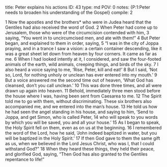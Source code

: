 title:          Peter explains his actions
ID:             43
type:           md
POV:            0
notes:          {P:1:Peter needs to broaden his understanding of the Gospel}
compile:        2


 1 Now the apostles and the brothers* who were in Judea heard that the Gentiles had also received the word of God. 2 When Peter had come up to Jerusalem, those who were of the circumcision contended with him, 3 saying, “You went in to uncircumcised men, and ate with them!”
4 But Peter began, and explained to them in order, saying, 5 “I was in the city of Joppa praying, and in a trance I saw a vision: a certain container descending, like it was a great sheet let down from heaven by four corners. It came as far as me. 6 When I had looked intently at it, I considered, and saw the four-footed animals of the earth, wild animals, creeping things, and birds of the sky. 7 I also heard a voice saying to me, ‘Rise, Peter, kill and eat!’ 8 But I said, ‘Not so, Lord, for nothing unholy or unclean has ever entered into my mouth.’ 9 But a voice answered me the second time out of heaven, ‘What God has cleansed, don’t you call unclean.’ 10 This was done three times, and all were drawn up again into heaven. 11 Behold, immediately three men stood before the house where I was, having been sent from Caesarea to me. 12 The Spirit told me to go with them, without discriminating. These six brothers also accompanied me, and we entered into the man’s house. 13 He told us how he had seen the angel standing in his house, and saying to him, ‘Send to Joppa, and get Simon, who is called Peter, 14 who will speak to you words by which you will be saved, you and all your house.’ 15 As I began to speak, the Holy Spirit fell on them, even as on us at the beginning. 16 I remembered the word of the Lord, how he said, ‘John indeed baptized in water, but you will be baptized in the Holy Spirit.’ 17 If then God gave to them the same gift as us, when we believed in the Lord Jesus Christ, who was I, that I could withstand God?”
18 When they heard these things, they held their peace, and glorified God, saying, “Then God has also granted to the Gentiles repentance to life!” 